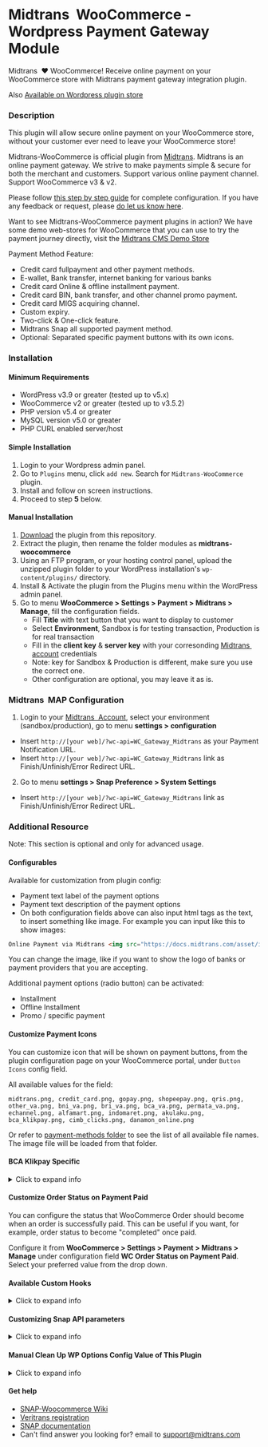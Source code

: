 Midtrans&nbsp; WooCommerce - Wordpress Payment Gateway Module
=====================================

Midtrans&nbsp; :heart: WooCommerce!
Receive online payment on your WooCommerce store with Midtrans payment gateway integration plugin.

Also [Available on Wordpress plugin store](https://wordpress.org/plugins/midtrans-woocommerce/)

### Description

This plugin will allow secure online payment on your WooCommerce store, without your customer ever need to leave your WooCommerce store! 

Midtrans-WooCommerce is official plugin from [Midtrans](https://midtrans.com). Midtrans is an online payment gateway. We strive to make payments simple & secure for both the merchant and customers. Support various online payment channel. Support WooCommerce v3 & v2.

Please follow [this step by step guide](https://docs.midtrans.com/en/snap/with-plugins?id=wordpress-woocommerce) for complete configuration. If you have any feedback or request, please [do let us know here](https://docs.midtrans.com/en/snap/with-plugins?id=feedback-and-request).

Want to see Midtrans-WooCommerce payment plugins in action? We have some demo web-stores for WooCommerce that you can use to try the payment journey directly, visit the [Midtrans CMS Demo Store](https://docs.midtrans.com/en/snap/with-plugins?id=midtrans-payment-plugin-live-demonstration)

Payment Method Feature:

* Credit card fullpayment and other payment methods.
* E-wallet, Bank transfer, internet banking for various banks
* Credit card Online & offline installment payment.
* Credit card BIN, bank transfer, and other channel promo payment.
* Credit card MIGS acquiring channel.
* Custom expiry.
* Two-click & One-click feature.
* Midtrans Snap all supported payment method.
* Optional: Separated specific payment buttons with its own icons.


### Installation

#### Minimum Requirements

* WordPress v3.9 or greater (tested up to v5.x)
* WooCommerce v2 or greater (tested up to v3.5.2)
* PHP version v5.4 or greater
* MySQL version v5.0 or greater
* PHP CURL enabled server/host

#### Simple Installation
1. Login to your Wordpress admin panel.
2. Go to `Plugins` menu, click `add new`. Search for `Midtrans-WooCommerce` plugin.
3. Install and follow on screen instructions.
4. Proceed to step **5** below.

#### Manual Installation

1. [Download](../../archive/master.zip) the plugin from this repository.
2. Extract the plugin, then rename the folder modules as **midtrans-woocommerce**
3. Using an FTP program, or your hosting control panel, upload the unzipped plugin folder to your WordPress installation's `wp-content/plugins/` directory.
4. Install & Activate the plugin from the Plugins menu within the WordPress admin panel.
5. Go to menu **WooCommerce > Settings > Payment > Midtrans > Manage**, fill the configuration fields.
	* Fill **Title** with text button that you want to display to customer
	* Select **Environment**, Sandbox is for testing transaction, Production is for real transaction
	* Fill in the **client key** & **server key** with your corresonding [Midtrans&nbsp; account](https://dashboard.midtrans.com/) credentials
	* Note: key for Sandbox & Production is different, make sure you use the correct one.
	* Other configuration are optional, you may leave it as is.

### Midtrans&nbsp; MAP Configuration

1. Login to your [Midtrans&nbsp; Account](https://dashboard.midtrans.com), select your environment (sandbox/production), go to menu **settings > configuration**
  * Insert `http://[your web]/?wc-api=WC_Gateway_Midtrans` as your Payment Notification URL.
  * Insert `http://[your web]/?wc-api=WC_Gateway_Midtrans` link as Finish/Unfinish/Error Redirect URL.

2. Go to menu **settings > Snap Preference > System Settings**
  * Insert `http://[your web]/?wc-api=WC_Gateway_Midtrans` link as Finish/Unfinish/Error Redirect URL.

### Additional Resource
Note: This section is optional and only for advanced usage.

#### Configurables
Available for customization from plugin config:
- Payment text label of the payment options
- Payment text description of the payment options
- On both configuration fields above can also input html tags as the text, to insert something like image. For example you can input like this to show images:

```html
Online Payment via Midtrans <img src="https://docs.midtrans.com/asset/image/main/midtrans-logo.png">
```

You can change the image, like if you want to show the logo of banks or payment providers that you are accepting.

Additional payment options (radio button) can be activated:
- Installment
- Offline Installment
- Promo / specific payment

#### Customize Payment Icons

You can customize icon that will be shown on payment buttons, from the plugin configuration page on your WooCommerce portal, under `Button Icons` config field.

All available values for the field:
```
midtrans.png, credit_card.png, gopay.png, shopeepay.png, qris.png, other_va.png, bni_va.png, bri_va.png, bca_va.png, permata_va.png, echannel.png, alfamart.png, indomaret.png, akulaku.png, bca_klikpay.png, cimb_clicks.png, danamon_online.png
```

Or refer to [payment-methods folder](/public/images/payment-methods) to see the list of all available file names. The image file will be loaded from that folder.

#### BCA Klikpay Specific

<details><summary>Click to expand info</summary>
<br>
If you are activating BCA Klikpay payment channel, follow this additional step. This step is required to pass BCA UAT on BCA Klikpay.

1. Login to Wordpress Admin Panel / Dashboard
2. Add new page by going to menu **Pages > Add new**
3. Insert this as title: `midtrans-payment-finish`. Makesure the permalink display `[your wordpress url]/midtrans-payment-finish`. Click **Publish/Save**.
4. Login to your [Midtrans&nbsp; Account](https://dashboard.midtrans.com), select your environment (sandbox/production), go to menu **settings > Snap Preference > System Settings**
5. Go to menu **settings > configuration**. Then change Finish Redirect URL to `http://[your wordpress url]/midtrans-payment-finish`.

This is to ensure we have finish page when customer has completed the payment on KlikPay page, and then the payment result will be displayed accordingly on the page. If you want to customize the finish page, edit this file `/class/finish-url-page.php`.

> **Note:** BCA KlikPay requires you to **disable the `Redirect payment page` configuration**, on Midtrans Plugin config page.
> Please ensure you have done this.

If required to change API endpoint/url, these are where you need to change:

- `[plugin folder]/lib/veritrans/Veritrans/Config.php`
	- Replace any Snap API domain: https://app.sandbox.midtrans.com/snap/v1 with UAT API domain
	- Replace any Midtrans API domain: https://api.sandbox.midtrans.com/v2 with UAT API domain

- `[plugin folder]/class/payment-page.php`
	- Replace any Snap API domain: https://app.sandbox.midtrans.com with UAT API domain
</details>

#### Customize Order Status on Payment Paid

You can configure the status that WooCommerce Order should become when an order is successfully paid. This can be useful if you want, for example, order status to become "completed" once paid.

Configure it from **WooCommerce > Settings > Payment > Midtrans > Manage** under configuration field **WC Order Status on Payment Paid**. Select your preferred value from the drop down.

#### Available Custom Hooks

<details><summary>Click to expand info</summary>
<br>

If you are a developer or know how to customize Wordpress, this section may be useful for you in case you want to customize some code/behaviour of this plugin.

This plugin have few available [WP hooks](https://developer.wordpress.org/plugins/hooks/):
- filter: `midtrans_snap_params_main_before_charge` (1 params)
	- For if you want to modify Snap API JSON param on the main gateway, before transaction is created on Midtrans side. The $params is PHP Array representation of [Snap API JSON param](https://snap-docs.midtrans.com/#request-body-json-parameter)
- action: `midtrans_after_notification_payment_complete` (2 params)
	- For if you want to perform action/update WC Order object when the payment is declared as complete upon Midtrans notification received.
- action: `midtrans_on_notification_received` (2 params)
	- For if you want to perform action/update WC Order object upon Midtrans notification received.
- filter: `midtrans_gateway_icon_before_render` (1 params)
	- For if you want to modify payment icons HTML image tag.
- action: `midtrans-handle-valid-notification` (1 params)
	- For if you want to perform something upon valid Midtrans notification received. Note: this is legacy hook, better use the hook above.

Example implementation:
```php
// Custom filter hook to modify Snap params
add_filter( 'midtrans_snap_params_main_before_charge', 'my_midtrans_snap_param_hook' );
function my_midtrans_snap_param_hook( $params ) {
	// example: modify Snap params to add additional item with 0 price
	$params['item_details'][] = array(
		"name" => "My Custom Additional Item",
		"id" => "my-item-01",
		"price" => 0,
		"quantity" => 3,
	);
	// another use case e.g. you can modify $params['transaction_details']['gross_amount'] value to convert to another currency with your own defined rate.
	
	// don't forget to return the $params
    return $params;
}

// Custom action hook to modify WC Order object after payment marked as complete
add_action( 'midtrans_after_notification_payment_complete', 'my_midtrans_complete_hook',$priority = 10, $accepted_args = 2 );
function my_midtrans_complete_hook( $order, $midtrans_notification ) {
	// example: update order status to directly `completed`, instead of default `processing`.
	$order->update_status('completed',__('Completed payment via my custom hook: Midtrans-'.$midtrans_notification->payment_type,'midtrans-woocommerce'));
}

// Custom action hook to modify WC Order object when midtrans notification is received
add_action( 'midtrans_on_notification_received', 'my_midtrans_on_notif_hook',$priority = 10, $accepted_args = 2 );
function my_midtrans_on_notif_hook( $order, $midtrans_notification ) {
	// do as you wish here
}

// Custom filter hook to modify payment icon html image tag
add_filter( 'midtrans_gateway_icon_before_render', 'my_midtrans_gateway_icon_hook' );
function my_midtrans_gateway_icon_hook($image_tag){
	// example: modify payment icon's inline CSS to position it to the left
	return str_replace('style="','style=" float: left; margin-right: 0.5em;',$image_tag);
}
```

For reference on where/which file to apply that code example, [refer here](https://blog.nexcess.net/the-right-way-to-add-custom-functions-to-your-wordpress-site/).

Note: for `midtrans_after_notification_payment_complete` & `midtrans_on_notification_received` hooks, if you are using [custom "WC Order Status on Payment Paid"](https://docs.midtrans.com/en/snap/with-plugins?id=advanced-customize-woocommerce-order-status-upon-payment-paid) config, the final WC Order status value can get overridden by that config. As that config is executed last.

</details>

#### Customizing Snap API parameters

<details><summary>Click to expand info</summary>
<br>

In case you need to do [customization on Snap API parameters](https://docs.midtrans.com/en/snap/advanced-feature) that is not provided by default from this plugin.

##### For All Payments in This Plugin

If you want the API params to be applied to all payment options within this plugin, you can edit: 
- **File** `./abstract/abstract.midtrans-gateway.php`
	- Within **function** [`getPaymentRequestData`](https://github.com/veritrans/SNAP-Woocommerce/blob/607e2b9d46dc287153921fb1630a60f9ecde9b1e/abstract/abstract.midtrans-gateway.php#L154)
	- Before **line** [`return $params;`](https://github.com/veritrans/SNAP-Woocommerce/blob/607e2b9d46dc287153921fb1630a60f9ecde9b1e/abstract/abstract.midtrans-gateway.php#L300)
- There you can modify the `$params` variable, it is an PHP Array representation of [Snap's API JSON param](https://docs.midtrans.com/en/snap/advanced-feature).

For example, you can add "custom finish url":
```php
$params['callbacks'] = array();
$params['callbacks']['finish'] = "https://mywebsite.com/my-custom-finish-url/";

return $params;
```
##### For Specific Payment Option in This Plugin

If you want it to be applied to just some specific Payment Option (e.g: the default/fullpayment only, or installment only, etc.)
- Select the file from folder `./class/`, 
	- Choose the file based on your desired Payment Option, for example file `./class/class.midtrans-gateway-installment.php`
	- Within function `process_payment`
	- Before line `$woocommerce->cart->empty_cart();`
- There you can modify the `$params` variable, it is an PHP Array representation of [Snap's API JSON param](https://docs.midtrans.com/en/snap/advanced-feature).
</details>


#### Manual Clean Up WP Options Config Value of This Plugin

<details><summary>Click to expand info</summary>
<br>

In general use-case, you don't need to do what explained in this section. This section is relevent only in case **you want to know/clean-up/remove** `wp_options` config values created by this plugin. Those config values are located under your WP's database SQL table `wp_options` with record's name prefix `woocommerce_midtrans_`. 
	
You can also find it by executing this SQL on your WP's database to find those values:
```sql
SELECT * FROM `wp_options` WHERE `option_name` LIKE '%woocommerce_midtrans%'
```
Then if you want, you can remove the values from the SQL database (alternatively, you can also modify the SQL `SELECT` command with `DELETE`). 
	
Background: 
	
This plugin was mainly developed by following the official guideline from WooCommerce(WC), where WooCommerce provided their internal API function to create/edit WP options, we don’t use WP options API function directly. It seems the default WC Payment Gateway behavior (when uninstalled) does not include the uninstall clean up procedure to remove wp_options config values. Though that may be by design from WC, they may have decided that Gateway Settings/options should preserved during uninstall, so that upon re-install the Settings is auto-restored. For further explanation you can also [check this link](https://wordpress.org/support/topic/no-clean-uninstall-2/#post-15287583).

</details>

#### Get help

* [SNAP-Woocommerce Wiki](https://github.com/veritrans/SNAP-Woocommerce/wiki)
* [Veritrans registration](https://dashboard.midtrans.com/register)
* [SNAP documentation](http://snap-docs.midtrans.com)
* Can't find answer you looking for? email to [support@midtrans.com](mailto:support@midtrans.com)
